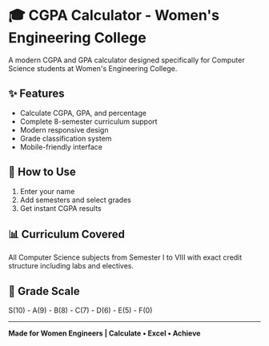 # 🎓 CGPA Calculator - Women's Engineering College

A modern CGPA and GPA calculator designed specifically for Computer Science students at Women's Engineering College.

## ✨ Features

- Calculate CGPA, GPA, and percentage
- Complete 8-semester curriculum support
- Modern responsive design
- Grade classification system
- Mobile-friendly interface

## 🚀 How to Use

1. Enter your name
2. Add semesters and select grades
3. Get instant CGPA results

## 📊 Curriculum Covered

All Computer Science subjects from Semester I to VIII with exact credit structure including labs and electives.

## 🎯 Grade Scale

S(10) - A(9) - B(8) - C(7) - D(6) - E(5) - F(0)

---

**Made for Women Engineers | Calculate • Excel • Achieve**
